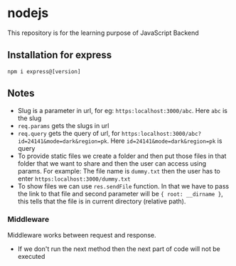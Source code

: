 # nodejs
This repository is for the learning purpose of JavaScript Backend

## Installation for express
`npm i express@[version]`

## Notes
- Slug is a parameter in url, for eg: `https:localhost:3000/abc`. Here `abc` is the slug
- `req.params` gets the slugs in url
- `req.query` gets the query of url, for `https:localhost:3000/abc?id=24141&mode=dark&region=pk`.  Here `id=24141&mode=dark&region=pk` is query
- To provide static files we create a folder and then put those files in that folder that we want to share and then the user can access using params. For example: The file name is `dummy.txt` then the user has to enter `https:localhost:3000/dummy.txt`
- To show files we can use `res.sendFile` function. In that we have to pass the link to that file and second parameter will be `{ root: __dirname }`, this tells that the file is in current directory (relative path).

### Middleware
Middleware works between request and response.
- If we don't run the next method then the next part of code will not be executed